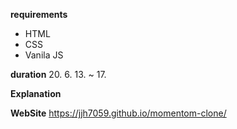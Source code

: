 **requirements**
 - HTML
 - CSS
 - Vanila JS
 
**duration**
20. 6. 13. ~ 17.
 
**Explanation**
 
**WebSite**
https://jjh7059.github.io/momentom-clone/
